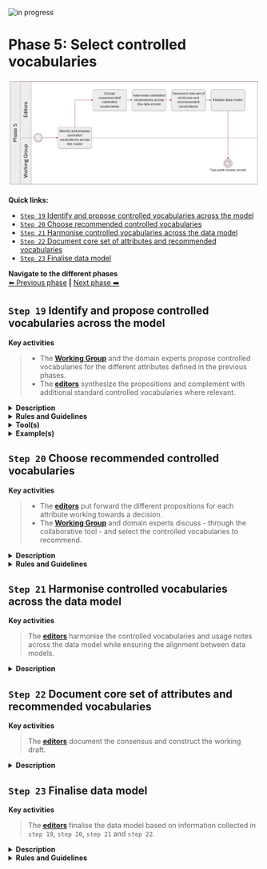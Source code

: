 ![in progress](https://img.shields.io/badge/status-in%20progress-yellow)

# Phase 5: Select controlled vocabularies
![Process_Phase 5](img/methodology_phase5.PNG)

**Quick links:**

- [`Step 19` Identify and propose controlled vocabularies across the model](phase5.md#step-19-identify-and-propose-controlled-vocabularies-across-the-model)
- [`Step 20` Choose recommended controlled vocabularies](phase5.md#step-20-choose-recommended-controlled-vocabularies)
- [`Step 21` Harmonise controlled vocabularies across the data model](phase5.md#step-22-document-core-set-of-attributes-and-recommended-vocabularies)
- [`Step 22` Document core set of attributes and recommended vocabularies](phase5.md#step-22-document-core-set-of-attributes-and-recommended-vocabularies)
- [`Step 23` Finalise data model](phase5.md#step-23-finalise-data-model)


**Navigate to the different phases**\
[:arrow_left: Previous phase](phase4.md) **|**
[Next phase :arrow_right:](phase6.md)

## `Step 19` Identify and propose controlled vocabularies across the model 
**Key activities**

> * The [<b>Working Group</b>](../stakeholders#working-group) and the domain experts propose controlled vocabularies for the different attributes defined in the previous phases. 
> * The [<b>editors</b>](../stakeholders#editors) synthesize the propositions and complement with additional standard controlled vocabularies where relevant.  

<details>
  <summary><b>Description</b></summary>
  
Once a core set of common attributes has been agreed upon and the [draft data model](../methodology/phase4.md#step-18--update-draft-data-model) is stable, the set of controlled vocabularies, for those attributes where a controlled vocabulary is needed, needs to be analysed. The editors create a table with the common attributes along one dimension and the local implementations along the other dimension, placing the controlled vocabularies suggested in the cells. Along with the controlled vocabularies, the Working Group is tasked to propose usage notes for all the attributes agreed upon. 
  

</details>

<details>
  <summary><b>Rules and Guidelines</b></summary>
</details>

<details>
  <summary><b>Tool(s)</b></summary>

  
  * [Core Person Vocabulary (ISA)](https://joinup.ec.europa.eu/release/core-person-vocabulary/100)
  * [Core Business Vocabulary (ISA)](https://joinup.ec.europa.eu/release/core-business-vocabulary/100)
  * [Core Location Vocabulary (ISA)](https://joinup.ec.europa.eu/release/core-location-vocabulary/100)
  * [Core Criterion and Core Evidence (ISA)](https://joinup.ec.europa.eu/release/core-criterion-and-core-evidence-vocabulary-v100)
  * [Core Public Organisation (ISA)](https://joinup.ec.europa.eu/release/core-public-organisation-vocabulary-v100)
  

</details>

<details>
  <summary><b>Example(s)</b></summary>

For instance, for the [gender attribute](../birth_certificate/data_model/birth_certificate_tables_v0.01.md) the [Human Sex](https://op.europa.eu/en/web/eu-vocabularies/at-concept-scheme/-/resource/authority/human-sex/?target=Browse&uri=http://publications.europa.eu/resource/authority/human-sex) controlled vocabulary has been identified and proposed. 
</details>

## `Step 20` Choose recommended controlled vocabularies
**Key activities**
> * The [<b>editors</b>](../stakeholders#editors) put forward the different propositions for each attribute working towards a decision.
> * The [<b>Working Group</b>](../stakeholders#working-group) and domain experts discuss - through the collaborative tool - and select the controlled vocabularies to recommend.

<details>
  <summary><b>Description</b></summary>
  
  Based on the table of controlled vocabularies, the Working Group discusses which controlled vocabularies are the most appropriate to be recommended as well as the soundness of the proposed usage notes. This may be based on the status of particular vocabularies (e.g. if they are based on an international standard) or on their usage across multiple implementations. 
  
  In the case of divergent views, a live discussion may be organised by the editors and moderators to agree on the most controversial proposed solutions.
</details>

<details>
  <summary><b>Rules and Guidelines</b></summary>
</details>

## `Step 21` Harmonise controlled vocabularies across the data model


**Key activities**
> The [<b>editors</b>](../stakeholders#editors) harmonise the controlled vocabularies and usage notes across the data model while ensuring the alignment between data models.

<details>
  <summary><b>Description</b></summary>
  
  The editors consider all controlled vocabularies and usage notes across the data model, check their consistency and identify any overlaps or gaps. Editors may propose changes to the recommendations, for example if different controlled vocabularies have been recommended for identical or similar attributes. Editors may also propose slight changes to the usage notes, for example to harmonise the writing style across the model or solve inconsistencies.


</details>

## `Step 22` Document core set of attributes and recommended vocabularies

**Key activities**
> The [<b>editors</b>](../stakeholders#editors) document the consensus and construct the working draft. 

<details>
  <summary><b>Description</b></summary>
  
  On the basis of discussions in `phase 4` and `phase 5`, the editors will document the decisions and prepare to update the draft data model.   

</details>

## `Step 23` Finalise data model

**Key activities**

> The [<b>editors</b>](../stakeholders#editors) finalise the data model based on information collected in `step 19`, `step 20`, `step 21` and `step 22`. 
<details>
  <summary><b>Description</b></summary>
    The draft data model expressed as an UML diagram with textual description (i.e. tables) of the entities, attributes, relationships, definitions, cardinalities, controlled vocabularies and usage notes is finalised. The editors construct the final version of the data model based on the changes that have been agreed upon and derived from the previous four steps. Additionally, the model is prepared for review. 


</details>

<details>
  <summary><b>Rules and Guidelines</b></summary>
  
  Publication as a _last call_ Working Draft does not imply endorsement by the Working Group members or its representatives. This is a draft model and may be updated, replaced or made obsolete by other model at any time. It is inappropriate to cite this model as other than work in progress. Endorsement of the model will be sought in the next `step 24`
</details>
